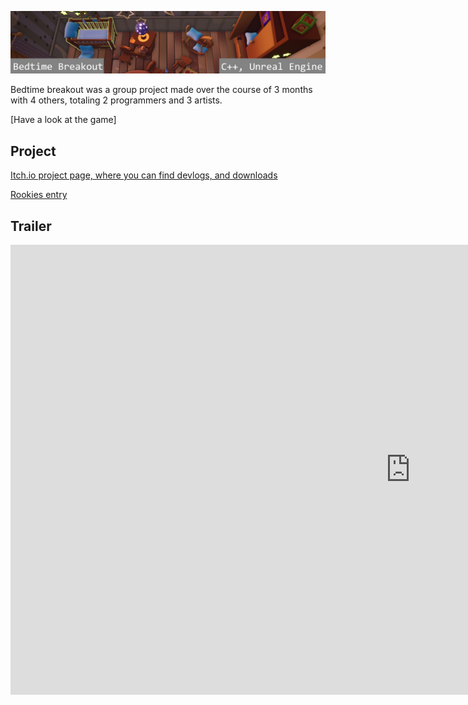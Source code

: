 ![Bedtime Breakout](../Images/BedtimeBreakoutBanner.png)


Bedtime breakout was a group project made over the course of 3 months with 4 others, totaling 2 programmers and 3 artists.


[Have a look at the game]

## Project
[Itch.io project page, where you can find devlogs, and downloads](https://sebastien-vermeulen.itch.io/bedtime-breakout)

[Rookies entry](https://www.therookies.co/entries/5203)

## Trailer
<iframe width="1280" height="720" src="https://www.youtube.com/embed/wuusCKiODiA"
frameborder="0" allowfullscreen></iframe>
